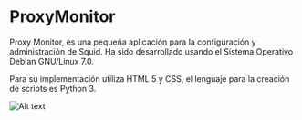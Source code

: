 ProxyMonitor
==========
Proxy Monitor, es una pequeña aplicación para la configuración y administración
de Squid. Ha sido desarrollado usando el Sistema Operativo Debian GNU/Linux
7.0.

Para su implementación utiliza HTML 5 y CSS, el lenguaje para la creación de
scripts es Python 3.

![Alt text](/.ui/img/sceen.jpg)

